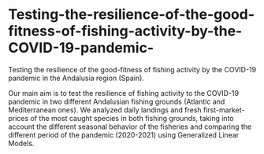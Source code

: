 # Testing-the-resilience-of-the-good-fitness-of-fishing-activity-by-the-COVID-19-pandemic-

Testing the resilience of the good-fitness of fishing activity by the COVID-19 pandemic in the Andalusia region (Spain).


Our main aim is to test the resilience of fishing activity to the COVID-19 pandemic in two different Andalusian fishing grounds (Atlantic and Mediterranean ones). We analyzed daily landings and fresh first-market-prices of the most caught species in both fishing grounds, taking into account the different seasonal behavior of the fisheries and comparing the different period of the pandemic (2020-2021) using Generalized Linear Models.
